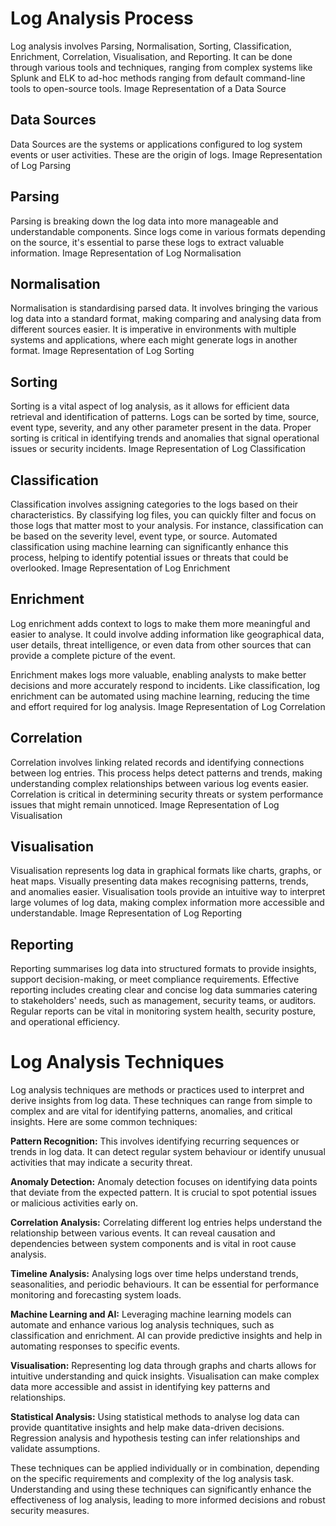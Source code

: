 # Log Analysis Process

Log analysis involves Parsing, Normalisation, Sorting, Classification, Enrichment, Correlation, Visualisation, and Reporting. It can be done through various tools and techniques, ranging from complex systems like Splunk and ELK to ad-hoc methods ranging from default command-line tools to open-source tools.
Image Representation of a Data Source 	

## Data Sources

Data Sources are the systems or applications configured to log system events or user activities. These are the origin of logs.
Image Representation of Log Parsing 	

## Parsing

Parsing is breaking down the log data into more manageable and understandable components. Since logs come in various formats depending on the source, it's essential to parse these logs to extract valuable information.
Image Representation of Log Normalisation 	

## Normalisation

Normalisation is standardising parsed data. It involves bringing the various log data into a standard format, making comparing and analysing data from different sources easier. It is imperative in environments with multiple systems and applications, where each might generate logs in another format.
Image Representation of Log Sorting 	

## Sorting

Sorting is a vital aspect of log analysis, as it allows for efficient data retrieval and identification of patterns. Logs can be sorted by time, source, event type, severity, and any other parameter present in the data. Proper sorting is critical in identifying trends and anomalies that signal operational issues or security incidents.
Image Representation of Log Classification 	

## Classification

Classification involves assigning categories to the logs based on their characteristics. By classifying log files, you can quickly filter and focus on those logs that matter most to your analysis. For instance, classification can be based on the severity level, event type, or source. Automated classification using machine learning can significantly enhance this process, helping to identify potential issues or threats that could be overlooked.
Image Representation of Log Enrichment 	

## Enrichment

Log enrichment adds context to logs to make them more meaningful and easier to analyse. It could involve adding information like geographical data, user details, threat intelligence, or even data from other sources that can provide a complete picture of the event.

Enrichment makes logs more valuable, enabling analysts to make better decisions and more accurately respond to incidents. Like classification, log enrichment can be automated using machine learning, reducing the time and effort required for log analysis.
Image Representation of Log Correlation 	

## Correlation

Correlation involves linking related records and identifying connections between log entries. This process helps detect patterns and trends, making understanding complex relationships between various log events easier. Correlation is critical in determining security threats or system performance issues that might remain unnoticed.
Image Representation of Log Visualisation 	

## Visualisation

Visualisation represents log data in graphical formats like charts, graphs, or heat maps. Visually presenting data makes recognising patterns, trends, and anomalies easier. Visualisation tools provide an intuitive way to interpret large volumes of log data, making complex information more accessible and understandable.
Image Representation of Log Reporting 	

## Reporting

Reporting summarises log data into structured formats to provide insights, support decision-making, or meet compliance requirements. Effective reporting includes creating clear and concise log data summaries catering to stakeholders' needs, such as management, security teams, or auditors. Regular reports can be vital in monitoring system health, security posture, and operational efficiency.


# Log Analysis Techniques

Log analysis techniques are methods or practices used to interpret and derive insights from log data. These techniques can range from simple to complex and are vital for identifying patterns, anomalies, and critical insights. Here are some common techniques:

**Pattern Recognition:** This involves identifying recurring sequences or trends in log data. It can detect regular system behaviour or identify unusual activities that may indicate a security threat.

**Anomaly Detection:** Anomaly detection focuses on identifying data points that deviate from the expected pattern. It is crucial to spot potential issues or malicious activities early on.

**Correlation Analysis:** Correlating different log entries helps understand the relationship between various events. It can reveal causation and dependencies between system components and is vital in root cause analysis.

**Timeline Analysis:** Analysing logs over time helps understand trends, seasonalities, and periodic behaviours. It can be essential for performance monitoring and forecasting system loads.

**Machine Learning and AI:** Leveraging machine learning models can automate and enhance various log analysis techniques, such as classification and enrichment. AI can provide predictive insights and help in automating responses to specific events.

**Visualisation:** Representing log data through graphs and charts allows for intuitive understanding and quick insights. Visualisation can make complex data more accessible and assist in identifying key patterns and relationships.

**Statistical Analysis:** Using statistical methods to analyse log data can provide quantitative insights and help make data-driven decisions. Regression analysis and hypothesis testing can infer relationships and validate assumptions.

These techniques can be applied individually or in combination, depending on the specific requirements and complexity of the log analysis task. Understanding and using these techniques can significantly enhance the effectiveness of log analysis, leading to more informed decisions and robust security measures. 